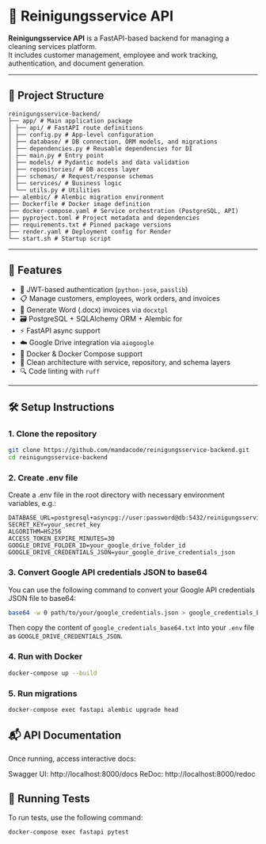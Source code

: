 # 🧽 Reinigungsservice API

**Reinigungsservice API** is a FastAPI-based backend for managing a cleaning services platform.  
It includes customer management, employee and work tracking, authentication, and document generation.

---

## 📁 Project Structure
```plaintext
reinigungsservice-backend/
├── app/ # Main application package
│ ├── api/ # FastAPI route definitions
│ ├── config.py # App-level configuration
│ ├── database/ # DB connection, ORM models, and migrations
│ ├── dependencies.py # Reusable dependencies for DI
│ ├── main.py # Entry point
│ ├── models/ # Pydantic models and data validation
│ ├── repositories/ # DB access layer
│ ├── schemas/ # Request/response schemas
│ ├── services/ # Business logic
│ └── utils.py # Utilities
├── alembic/ # Alembic migration environment
├── Dockerfile # Docker image definition
├── docker-compose.yaml # Service orchestration (PostgreSQL, API)
├── pyproject.toml # Project metadata and dependencies
├── requirements.txt # Pinned package versions
├── render.yaml # Deployment config for Render
└── start.sh # Startup script
```

---

## 🚀 Features

- 🔐 JWT-based authentication (`python-jose`, `passlib`)
- 📋 Manage customers, employees, work orders, and invoices
- 📄 Generate Word (.docx) invoices via `docxtpl`
- 🗃️ PostgreSQL + SQLAlchemy ORM + Alembic for
- ⚡ FastAPI async support
- ☁️ Google Drive integration via `aiogoogle`
- 🐳 Docker & Docker Compose support
- 🧪 Clean architecture with service, repository, and schema layers
- 🔍 Code linting with `ruff`

---

## 🛠️ Setup Instructions

### 1. Clone the repository

```bash
git clone https://github.com/mandacode/reinigungsservice-backend.git
cd reinigungsservice-backend
```

### 2. Create .env file
Create a .env file in the root directory with necessary environment variables, e.g.:
```plaintext
DATABASE_URL=postgresql+asyncpg://user:password@db:5432/reinigungsservice
SECRET_KEY=your_secret_key
ALGORITHM=HS256
ACCESS_TOKEN_EXPIRE_MINUTES=30
GOOGLE_DRIVE_FOLDER_ID=your_google_drive_folder_id
GOOGLE_DRIVE_CREDENTIALS_JSON=your_google_drive_credentials_json
```

### 3. Convert Google API credentials JSON to base64
You can use the following command to convert your Google API credentials JSON file to base64:
```bash
base64 -w 0 path/to/your/google_credentials.json > google_credentials_base64.txt
```
Then copy the content of `google_credentials_base64.txt` into your `.env` file as `GOOGLE_DRIVE_CREDENTIALS_JSON`.

### 4.  Run with Docker
```bash
docker-compose up --build
```

### 5. Run migrations
```bash
docker-compose exec fastapi alembic upgrade head
```

## 📬 API Documentation
Once running, access interactive docs:

Swagger UI: http://localhost:8000/docs
ReDoc: http://localhost:8000/redoc

## 🧪 Running Tests
To run tests, use the following command:
```bash
docker-compose exec fastapi pytest
```
